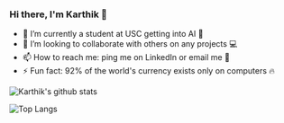 ### Hi there, I'm Karthik 👋
<!--
**Karthikvenugopal/Karthikvenugopal** is a ✨ _special_ ✨ repository because its `README.md` (this file) appears on your GitHub profile.

Here are some ideas to get you started:
-->
<!-- - 🔭 I’m currently working on a Quiz app ❓ -->
- 🌱 I’m currently a student at USC getting into AI  🧪
- 👯 I’m looking to collaborate with others on any projects 💻
- 📫 How to reach me: ping me on LinkedIn or email me 📧
- ⚡ Fun fact: 92% of the world's currency exists only on computers 🔥

<!-- 12 🤔 I’m looking for help with ... -->
 <!-- 15- 😄 Pronouns: ... -->
![Karthik's github stats](https://github-readme-stats.vercel.app/api?username=Karthikvenugopal&count_private=true&theme=algolia&show_icons=true)
<!--[![Anurag's github stats](https://github-readme-stats.vercel.app/api?username=karthik0702&count_private=true&theme=algolia&show_icons=true)](https://github.com/anuraghazra/github-readme-stats) -->

![Top Langs](https://github-readme-stats.vercel.app/api/top-langs/?username=Karthikvenugopal&count_private=true&theme=algolia)
